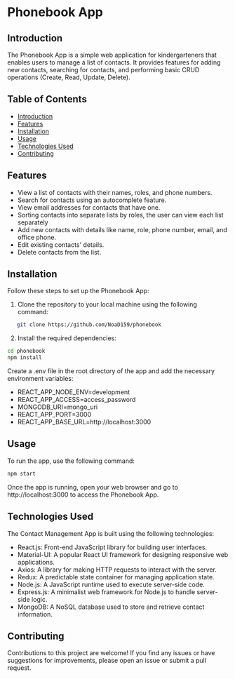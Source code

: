 # Phonebook App

## Introduction

The Phonebook App is a simple web application for kindergarteners that enables users to manage a list of contacts. It provides features for adding new contacts, searching for contacts, and performing basic CRUD operations (Create, Read, Update, Delete).

<!-- ![App Screenshot](/path/to/screenshot.png)
*Screenshot of the Phonebook App.* -->

## Table of Contents

- [Introduction](#introduction)
- [Features](#features)
- [Installation](#installation)
- [Usage](#usage)
- [Technologies Used](#technologies-used)
- [Contributing](#contributing)

## Features

- View a list of contacts with their names, roles, and phone numbers.
- Search for contacts using an autocomplete feature.
- View email addresses for contacts that have one.
- Sorting contacts into separate lists by roles, the user can view each list separately
- Add new contacts with details like name, role, phone number, email, and office phone.
- Edit existing contacts' details.
- Delete contacts from the list.

## Installation

Follow these steps to set up the Phonebook App:

1. Clone the repository to your local machine using the following command:

```bash
   git clone https://github.com/NoaD159/phonebook
```

2. Install the required dependencies:

```bash
cd phonebook
npm install
```

Create a .env file in the root directory of the app and add the necessary environment variables:

- REACT_APP_NODE_ENV=development
- REACT_APP_ACCESS=access_password
- MONGODB_URI=mongo_uri
- REACT_APP_PORT=3000
- REACT_APP_BASE_URL=http://localhost:3000

## Usage

To run the app, use the following command:

```bash
npm start
```

Once the app is running, open your web browser and go to http://localhost:3000 to access the Phonebook App.

## Technologies Used

The Contact Management App is built using the following technologies:

- React.js: Front-end JavaScript library for building user interfaces.
- Material-UI: A popular React UI framework for designing responsive web applications.
- Axios: A library for making HTTP requests to interact with the server.
- Redux: A predictable state container for managing application state.
- Node.js: A JavaScript runtime used to execute server-side code.
- Express.js: A minimalist web framework for Node.js to handle server-side logic.
- MongoDB: A NoSQL database used to store and retrieve contact information.

## Contributing

Contributions to this project are welcome! If you find any issues or have suggestions for improvements, please open an issue or submit a pull request.

<!DOCTYPE html>
<html lang="en">
<head>
  <meta charset="UTF-8">
  <meta name="viewport" content="width=device-width, initial-scale=1.0">
  <title>Phonebook App</title>
  <link rel="stylesheet" href="path/to/your/styles.css">
  <script src="https://cdnjs.cloudflare.com/ajax/libs/clipboard.js/2.0.8/clipboard.min.js"></script>
  <script type="text/javascript">
    document.addEventListener("DOMContentLoaded", function () {
      const codeBlocks = document.querySelectorAll("code[id]");
      codeBlocks.forEach((codeBlock) => {
        const btn = document.createElement("button");
        btn.className = "copy-button";
        btn.textContent = "Copy";
        btn.setAttribute("data-clipboard-target", "#" + codeBlock.id);
        codeBlock.parentNode.insertBefore(btn, codeBlock.nextSibling);
      });
      new ClipboardJS(".copy-button", {
        target: function (trigger) {
          return trigger.getAttribute("data-clipboard-target");
        },
      });

  </script>
</head>
<body>
  <!-- Your app content goes here -->
</body>
</html>
